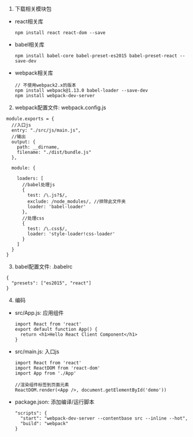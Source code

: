 1. 下载相关模块包
  * react相关库
    ```
    npm install react react-dom --save
    ```
  * babel相关库
    ```
    npm install babel-core babel-preset-es2015 babel-preset-react --save-dev
    ```
  * webpack相关库
    ```
    // 不使用webpack2.x的版本
    npm install webpack@1.13.0 babel-loader --save-dev
    npm install webpack-dev-server
    ```
2. webpack配置文件: webpack.config.js
  ```
  module.exports = {
    //入口js
    entry: "./src/js/main.js",
    //输出
    output: {
      path: __dirname,
      filename: "./dist/bundle.js"
    },
  
    module: {
  
      loaders: [
        //babel处理js
        {
          test: /\.js?$/,
          exclude: /node_modules/, //排除此文件夹
          loader: 'babel-loader'
        },
        //处理css
        {
          test: /\.css$/,
          loader: 'style-loader!css-loader'
        }
      ]
    }
  }
  ```
3. babel配置文件: .babelrc
  ```
  {
    "presets": ["es2015", "react"]
  }
  ```
4. 编码
  * src/App.js: 应用组件
    ```
    import React from 'react'
    export default function App() {
      return <h1>Hello React Client Component</h1>
    }
    ```
  * src/main.js: 入口js
    ```
    import React from 'react'
    import ReactDOM from 'react-dom'
    import App from './App'
    
    //渲染组件标签到页面元素
    ReactDOM.render(<App />, document.getElementById('demo'))
    ```
* package.json: 添加编译/运行脚本
  ```
  "scripts": {
    "start": "webpack-dev-server --contentbase src --inline --hot",
    "build": "webpack"
  }
  ```